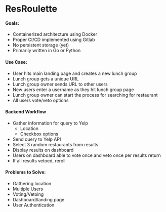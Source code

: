 # ResRoulette

#### Goals:
- Containerized architecture using Docker
- Proper CI/CD implemented using Gitlab
- No persistent storage (yet)
- Primarily written in Go or Python


#### Use Case:
- User hits main landing page and creates a new lunch group
- Lunch group gets a unique URL
- Lunch group owner sends URL to other users
- New users enter a username as they hit lunch group page
- Lunch group owner can start the process for searching for restaurant
- All users vote/veto options

#### Backend Workflow
- Gather information for query to Yelp
  - Location
  - Checkbox options
- Send query to Yelp API
- Select 3 random restaurants from results
- Display results on dashboard
- Users on dashboard able to vote once and veto once per results return
- If all results vetoed, reroll

#### Problems to Solve:
- Gathering location
- Multiple Users
- Voting/Vetoing
- Dashboard/landing page
- User Authentication
